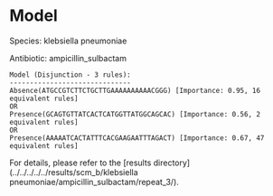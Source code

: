 
# Model

Species: klebsiella pneumoniae

Antibiotic: ampicillin_sulbactam

```
Model (Disjunction - 3 rules):
------------------------------
Absence(ATGCCGTCTTCTGCTTGAAAAAAAAAACGGG) [Importance: 0.95, 16 equivalent rules]
OR
Presence(GCAGTGTTATCACTCATGGTTATGGCAGCAC) [Importance: 0.56, 2 equivalent rules]
OR
Presence(AAAAATCACTATTTCACGAAGAATTTAGACT) [Importance: 0.67, 47 equivalent rules]

```

For details, please refer to the [results directory](../../../../../results/scm_b/klebsiella pneumoniae/ampicillin_sulbactam/repeat_3/).

